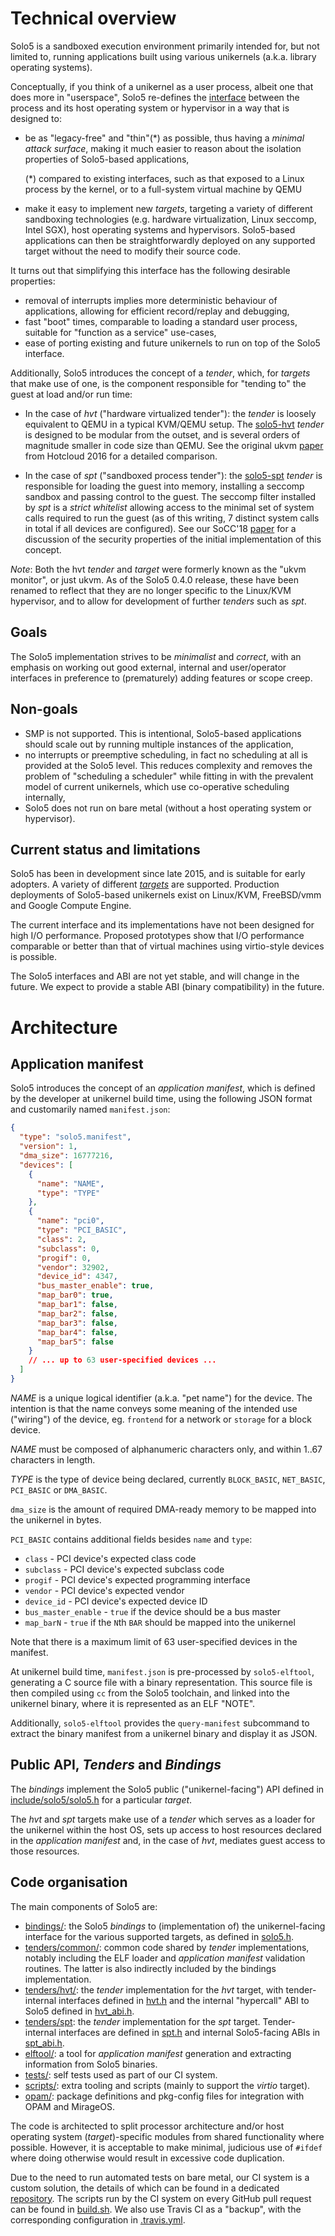# Technical overview

Solo5 is a sandboxed execution environment primarily intended for, but not
limited to, running applications built using various unikernels (a.k.a.
library operating systems).

Conceptually, if you think of a unikernel as a user process, albeit one that
does more in "userspace", Solo5 re-defines the
[interface](../include/solo5/solo5.h) between the process and its host
operating system or hypervisor in a way that is designed to:

- be as "legacy-free" and "thin"(\*) as possible, thus having a _minimal attack
  surface_, making it much easier to reason about the isolation properties of
  Solo5-based applications,

  (\*) compared to existing interfaces, such as that exposed to a Linux process
  by the kernel, or to a full-system virtual machine by QEMU

- make it easy to implement new _targets_, targeting a variety of different
  sandboxing technologies (e.g. hardware virtualization, Linux seccomp, Intel
  SGX), host operating systems and hypervisors. Solo5-based applications can
  then be straightforwardly deployed on any supported target without the need
  to modify their source code.

It turns out that simplifying this interface has the following desirable
properties:

- removal of interrupts implies more deterministic behaviour of applications,
  allowing for efficient record/replay and debugging,
- fast "boot" times, comparable to loading a standard user process, suitable
  for "function as a service" use-cases,
- ease of porting existing and future unikernels to run on top of the Solo5
  interface.

Additionally, Solo5 introduces the concept of a _tender_, which, for _targets_
that make use of one, is the component responsible for "tending to" the
guest at load and/or run time:

- In the case of _hvt_ ("hardware virtualized tender"): the _tender_ is loosely
  equivalent to QEMU in a typical KVM/QEMU setup. The [solo5-hvt](../tenders/hvt/)
  _tender_ is designed to be modular from the outset, and is several orders of
  magnitude smaller in code size than QEMU. See the original ukvm
  [paper](https://www.usenix.org/system/files/conference/hotcloud16/hotcloud16_williams.pdf)
  from Hotcloud 2016 for a detailed comparison.

- In the case of _spt_ ("sandboxed process tender"): the
  [solo5-spt](../tenders/spt) _tender_ is responsible for loading the guest
  into memory, installing a seccomp sandbox and passing control to the guest.
  The seccomp filter installed by _spt_ is a _strict whitelist_ allowing access
  to the minimal set of system calls required to run the guest (as of this
  writing, 7 distinct system calls in total if all devices are configured). See
  our SoCC'18 [paper](https://dl.acm.org/citation.cfm?id=3267845) for a
  discussion of the security properties of the initial implementation of this
  concept.

_Note_: Both the hvt _tender_ and _target_ were formerly known as the "ukvm
monitor", or just ukvm. As of the Solo5 0.4.0 release, these have been renamed
to reflect that they are no longer specific to the Linux/KVM hypervisor, and to
allow for development of further _tenders_ such as _spt_.

## Goals

The Solo5 implementation strives to be _minimalist_ and _correct_, with an
emphasis on working out good external, internal and user/operator interfaces in
preference to (prematurely) adding features or scope creep.

## Non-goals

- SMP is not supported. This is intentional, Solo5-based applications should
  scale out by running multiple instances of the application,
- no interrupts or preemptive scheduling, in fact no scheduling at all is
  provided at the Solo5 level. This reduces complexity and removes the problem
  of "scheduling a scheduler" while fitting in with the prevalent model of
  current unikernels, which use co-operative scheduling internally,
- Solo5 does not run on bare metal (without a host operating system or
  hypervisor).

## Current status and limitations

Solo5 has been in development since late 2015, and is suitable for early
adopters. A variety of different _[targets](building.md#supported-targets)_ are
supported. Production deployments of Solo5-based unikernels exist on Linux/KVM,
FreeBSD/vmm and Google Compute Engine.

The current interface and its implementations have not been designed for high
I/O performance. Proposed prototypes show that I/O performance comparable or
better than that of virtual machines using virtio-style devices is possible.

The Solo5 interfaces and ABI are not yet stable, and will change in the future.
We expect to provide a stable ABI (binary compatibility) in the future.

# Architecture

## Application manifest

Solo5 introduces the concept of an _application manifest_, which is defined by
the developer at unikernel build time, using the following JSON format and
customarily named `manifest.json`:

```json
{
  "type": "solo5.manifest",
  "version": 1,
  "dma_size": 16777216,
  "devices": [
    {
      "name": "NAME",
      "type": "TYPE"
    },
    {
      "name": "pci0",
      "type": "PCI_BASIC",
      "class": 2,
      "subclass": 0,
      "progif": 0,
      "vendor": 32902,
      "device_id": 4347,
      "bus_master_enable": true,
      "map_bar0": true,
      "map_bar1": false,
      "map_bar2": false,
      "map_bar3": false,
      "map_bar4": false,
      "map_bar5": false
    }
    // ... up to 63 user-specified devices ...
  ]
}
```

_NAME_ is a unique logical identifier (a.k.a. "pet name") for the device. The
intention is that the name conveys some meaning of the intended use ("wiring")
of the device, eg. `frontend` for a network or `storage` for a block device.

_NAME_ must be composed of alphanumeric characters only, and within 1..67
characters in length.

_TYPE_ is the type of device being declared, currently `BLOCK_BASIC`,
`NET_BASIC`, `PCI_BASIC` or `DMA_BASIC`.

`dma_size` is the amount of required DMA-ready memory to be mapped into the
unikernel in bytes.

`PCI_BASIC` contains additional fields besides `name` and `type`:
* `class` - PCI device's expected class code
* `subclass` - PCI device's expected subclass code
* `progif` - PCI device's expected programming interface
* `vendor` - PCI device's expected vendor
* `device_id` - PCI device's expected device ID
* `bus_master_enable` - `true` if the device should be a bus master
* `map_barN` - `true` if the `N`th `BAR` should be mapped into the unikernel

Note that there is a maximum limit of 63 user-specified devices in the manifest.

At unikernel build time, `manifest.json` is pre-processed by `solo5-elftool`,
generating a C source file with a binary representation. This source file is
then compiled using `cc` from the Solo5 toolchain, and linked into the
unikernel binary, where it is represented as an ELF "NOTE".

Additionally, `solo5-elftool` provides the `query-manifest` subcommand to
extract the binary manifest from a unikernel binary and display it as JSON.

## Public API, _Tenders_ and _Bindings_

The _bindings_ implement the Solo5 public ("unikernel-facing") API defined in
[include/solo5/solo5.h](include/solo5/solo5.h) for a particular _target_.

The _hvt_ and _spt_ targets make use of a _tender_ which serves as a loader for
the unikernel within the host OS, sets up access to host resources declared in
the _application manifest_ and, in the case of _hvt_, mediates guest access to
those resources.

## Code organisation

The main components of Solo5 are:

- [bindings/](../bindings/): the Solo5 _bindings_ to (implementation of) the
  unikernel-facing interface for the various supported targets, as defined in
  [solo5.h](../include/solo5/solo5.h).
- [tenders/common/](../tenders/common): common code shared by _tender_
  implementations, notably including the ELF loader and _application manifest_
  validation routines. The latter is also indirectly included by the bindings
  implementation.
- [tenders/hvt/](../tenders/hvt/): the _tender_ implementation for the _hvt_
  target, with tender-internal interfaces defined in
  [hvt.h](../tenders/hvt/hvt.h) and the internal "hypercall" ABI
  to Solo5 defined in [hvt\_abi.h](../include/solo5/hvt_abi.h).
- [tenders/spt](../tenders/spt/): the _tender_ implementation for the _spt_
  target. Tender-internal interfaces are defined in [spt.h](../tenders/spt/spt.h)
  and internal Solo5-facing ABIs in [spt\_abi.h](../include/solo5/spt_abi.h).
- [elftool/](../elftool): a tool for _application manifest_ generation and
  extracting information from Solo5 binaries.
- [tests/](../tests/): self tests used as part of our CI system.
- [scripts/](../scripts/): extra tooling and scripts (mainly to support the
  _virtio_ target).
- [opam/](../opam/): package definitions and pkg-config files for integration
  with OPAM and MirageOS.

The code is architected to split processor architecture and/or host operating
system (_target_)-specific modules from shared functionality where possible.
However, it is acceptable to make minimal, judicious use of `#ifdef` where
doing otherwise would result in excessive code duplication.

Due to the need to run automated tests on bare metal, our CI system is a custom
solution, the details of which can be found in a dedicated
[repository](https://github.com/Solo5/solo5-ci). The scripts run by the CI
system on every GitHub pull request can be found in [build.sh](../build.sh). We
also use Travis CI as a "backup", with the corresponding configuration in
[.travis.yml](../.travis.yml).
